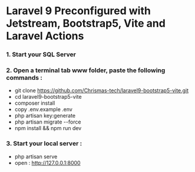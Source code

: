 # Laravel 9 Preconfigured with Jetstream, Bootstrap5, Vite and Laravel Actions

### 1. Start your SQL Server

### 2. Open a terminal tab www folder, paste the following commands :

- git clone https://github.com/Chrismas-tech/laravel9-bootstrap5-vite.git
- cd laravel9-bootstrap5-vite
- composer install
- copy .env.example .env
- php artisan key:generate
- php artisan migrate --force
- npm install && npm run dev

### 3. Start your local server : 
- php artisan serve
- open : http://127.0.0.1:8000
